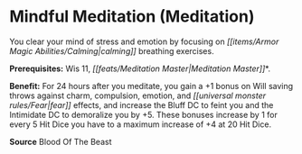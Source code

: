 ﻿---
cssclass: [feats]

---
# Mindful Meditation (Meditation)

You clear your mind of stress and emotion by focusing on _[[items/Armor Magic Abilities/Calming|calming]]_ breathing exercises.

**Prerequisites:** Wis 11, _[[feats/Meditation Master|Meditation Master]]_*.

**Benefit:** For 24 hours after you meditate, you gain a +1 bonus on Will saving throws against charm, compulsion, emotion, and _[[universal monster rules/Fear|fear]]_ effects, and increase the Bluff DC to feint you and the Intimidate DC to demoralize you by +5. These bonuses increase by 1 for every 5 Hit Dice you have to a maximum increase of +4 at 20 Hit Dice.

**Source** Blood Of The Beast